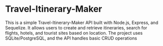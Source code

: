 # Travel-Itinerary-Maker
This is a simple Travel-Itinerary-Maker API built with Node.js, Express, and Sequelize. It allows users to create and retrieve itineraries, search for flights, hotels, and tourist sites based on location. The project uses SQLite/PostgreSQL, and the API handles basic CRUD operations
